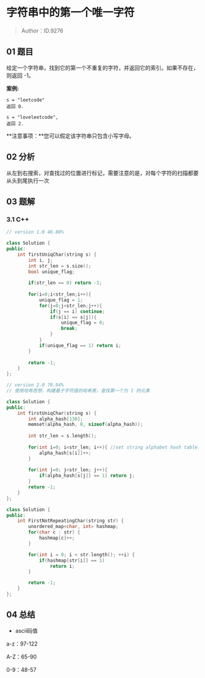 # 字符串中的第一个唯一字符 

> Author：ID.9276

## 01 题目

给定一个字符串，找到它的第一个不重复的字符，并返回它的索引。如果不存在，则返回 -1。

**案例:**

```
s = "leetcode"
返回 0.

s = "loveleetcode",
返回 2.
```

**注意事项：**您可以假定该字符串只包含小写字母。

## 02 分析

从左到右搜索，对查找过的位置进行标记，需要注意的是，对每个字符的扫描都要从头到尾执行一次

## 03 题解

### 3.1 C++

```c++
// version 1.0 46.88%

class Solution {
public:
    int firstUniqChar(string s) {
        int i, j;
        int str_len = s.size();
        bool unique_flag;
        
        if(str_len == 0) return -1;
        
        for(i=0;i<str_len;i++){
            unique_flag = 1;
            for(j=0;j<str_len;j++){
                if(j == i) continue;
                if(s[i] == s[j]){
                    unique_flag = 0;
                    break;
                }
            }
            if(unique_flag == 1) return i;
        }
        
        return -1;
    }
};
```

```c++
// version 2.0 78.94%
// 使用哈希思想，构建基于字符值的哈希表，查找第一个为 1 的元素

class Solution {
public:
    int firstUniqChar(string s) {
        int alpha_hash[130];
        memset(alpha_hash, 0, sizeof(alpha_hash));
        
        int str_len = s.length();
        
        for(int i=0; i<str_len; i++){ //set string alphabet hash table.
            alpha_hash[s[i]]++;
        }
        
        for(int j=0; j<str_len; j++){
            if(alpha_hash[s[j]] == 1) return j;
        }  
        return -1;
    }
};
```



```c++
class Solution {
public:
    int FirstNotRepeatingChar(string str) {
        unordered_map<char, int> hashmap;
        for(char c : str) {
            hashmap[c]++;
        }

        for(int i = 0; i < str.length(); ++i) {
            if(hashmap[str[i]] == 1)
                return i;
        }

        return -1;
    }
};
```



## 04 总结

- ascii码值

a-z：97-122

A-Z：65-90

0-9：48-57